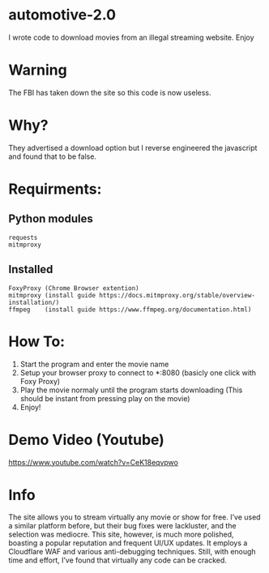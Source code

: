 # automotive-2.0
I wrote code to download movies from an illegal streaming  website. Enjoy

# Warning

The FBI has taken down the site so this code is now useless.

# Why?
They advertised a download option but I reverse engineered the javascript and found that to be false.


# Requirments:
## Python modules
```
requests
mitmproxy
```

## Installed
```
FoxyProxy (Chrome Browser extention)
mitmproxy (install guide https://docs.mitmproxy.org/stable/overview-installation/)
ffmpeg    (install guide https://www.ffmpeg.org/documentation.html)
```


# How To:

1. Start the program and enter the movie name
2. Setup your browser proxy to connect to *:8080 (basicly one click with Foxy Proxy)
3. Play the movie normaly until the program starts downloading (This should be instant from pressing play on the movie)
4. Enjoy!

 # Demo Video (Youtube)
https://www.youtube.com/watch?v=CeK18eqvpwo

# Info

The site allows you to stream virtually any movie or show for free. I’ve used 
a similar platform before, but their bug fixes were lackluster, and the selection
was mediocre. This site, however, is much more polished, boasting a popular
reputation and frequent UI/UX updates. It employs a Cloudflare WAF and various
anti-debugging techniques. Still, with enough time and effort, I’ve found that
virtually any code can be cracked. 


